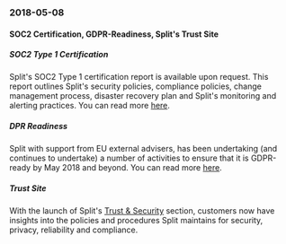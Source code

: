 ### 2018-05-08
#### SOC2 Certification, GDPR-Readiness, Split's Trust Site
##### SOC2 Type 1 Certification
Split's SOC2 Type 1 certification report is available upon request. This report outlines Split's security policies, compliance policies, change management process, disaster recovery plan and Split's monitoring and alerting practices. You can read more [here](https://www.split.io/blog/split-adds-soc2-certification-and-gdpr-readiness-to-its-intelligent-security-framework/).
##### DPR Readiness
Split with support from EU external advisers, has been undertaking (and continues to undertake) a number of activities to ensure that it is GDPR-ready by May 2018 and beyond. You can read more [here](https://www.split.io/blog/split-and-gdpr-readiness/).
##### Trust Site
With the launch of Split's [Trust & Security](https://www.split.io/trust/) section, customers now have insights into the policies and procedures Split maintains for security, privacy, reliability and compliance.
